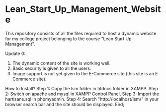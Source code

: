 # Lean_Start_Up_Management_Website
This repository consists of all the files required to host a dynamic website for my college project belonging to the course "Lean Start Up Management".

Update 0:
1. The dynamic content of the site is working well. 
2. Basic security is given to all the users. 
3. Image support is not yet given to the E-Commerce site (this site is an E Commerce site).

How to Install?
Step 1: Copy the lsm folder in htdocs folder in XAMPP.
Step 2: Switch on apache and mysql in XAMPP Control Panel,
Step 3: Import the hartisans.sql in phpmyadmin.
Step 4: Search "http://localhost/lsm/" in your browser search bar and the site should be displayed.
End;
